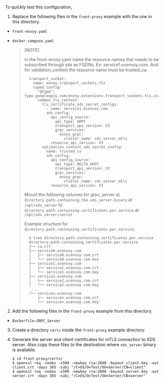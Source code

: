 To quickly test this configuration,

 1. Replace the following files in the `front-proxy` example with the one in this directory.

 - `front-envoy.yaml`
 - `docker-compose.yaml`

   > [NOTE]
   > 
   > In the front-envoy.yaml name the resource names that needs to be subscribed through sds as FQDNs, Ex: service1.ocenvoy.com. And for validation_context the resource name must be trusted_ca
   > 
   >       transport_socket:
   >         name: envoy.transport_sockets.tls
   >         typed_config:
   >           "@type": type.googleapis.com/envoy.extensions.transport_sockets.tls.v3.DownstreamTlsContext
   >           common_tls_context:
   >             tls_certificate_sds_secret_configs:
   >               - name: service1.ocenvoy.com
   >               sds_config:
   >                 api_config_source:
   >                   api_type: GRPC
   >                   transport_api_version: V3
   >                   grpc_services:
   >                     envoy_grpc:
   >                       cluster_name: sds_server_mtls
   >                 resource_api_version: V3
   >             validation_context_sds_secret_config:
   >               name: trusted_ca
   >               sds_config:
   >                 api_config_source:
   >                   api_type: DELTA_GRPC
   >                   transport_api_version: V3
   >                   grpc_services:
   >                     envoy_grpc:
   >                       cluster_name: sds_server_mtls
   >                 resource_api_version: V3
   >
   > 
   > Mount the following volumes for grpc_server
   > a) `directory.path.containing.the.xds_server.binary` at `/opt/xds_server`
   > b) `directory.path.containing.certificates.per.service` at `/opt/xds_server/secret`
   >  
   >  Example structure for  `directory.path.containing.certificates.per.service`,
   >  
   >       $ tree directory.path.containing.certificates.per.service
   >       directory.path.containing.certificates.per.service
   >       ├── ca.crt
   >       ├── service0.ocenvoy.com
   >       │   ├── service0.ocenvoy.com.crt
   >       │   └── service0.ocenvoy.com.key
   >       ├── service1.ocenvoy.com
   >       │   ├── service1.ocenvoy.com.crt
   >       │   └── service1.ocenvoy.com.key
   >       ├── service2.ocenvoy.com
   >       │   ├── service2.ocenvoy.com.crt
   >       │   └── service2.ocenvoy.com.key
   >        ...
   >       └── servicen.ocenvoy.com
   >           ├── servicen.ocenvoy.com.crt
   >           └── servicen.ocenvoy.com.key`

 2. Add the following files in the `front-proxy` example from this directory.

 - `Dockerfile-GRPC_Server`

 3. Create a directory `certs` inside the `front-proxy` example directory.

 4. Generate the server and client certificates for mTLS connection to XDS server. Also copy these files to the destination where `xds_server` binary is available.

        $ cd front-proxy/certs/
        $ openssl req -nodes -x509 -newkey rsa:2048 -keyout client.key -out client.crt -days 365 -subj "/C=US/O=Test/OU=Server/CN=client"
        $ openssl req -nodes -x509 -newkey rsa:2048 -keyout server.key -out server.crt -days 365 -subj "/C=US/O=Test/OU=Server/CN=server"

